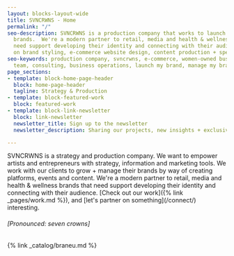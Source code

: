 ```yaml
---
layout: blocks-layout-wide
title: SVNCRWNS - Home
permalink: "/"
seo-description: SVNCRWNS is a production company that works to launch and manage
  brands.  We're a modern partner to retail, media and health & wellness brands that
  need support developing their identity and connecting with their audience.  We focus
  on brand styling, e-commerce website design, content production + special projects.
seo-keywords: production company, svncrwns, e-commerce, women-owned businesses, creative
  team, consulting, business operations, launch my brand, manage my brand
page_sections:
- template: block-home-page-header
  block: home-page-header
  tagline: Strategy & Production
- template: block-featured-work
  block: featured-work
- template: block-link-newsletter
  block: link-newsletter
  newsletter_title: Sign up to the newsletter
  newsletter_description: Sharing our projects, new insights + exclusive content

---
```

SVNCRWNS is a strategy and production company.  We want to empower artists and entrepreneurs with strategy, information and marketing tools.  We work with our clients to grow + manage their brands by way of creating platforms, events and content.  We're a modern partner to retail, media and health & wellness brands that need support developing their identity and connecting with their audience.  [Check out our work]({% link _pages/work.md %}), and \[let's partner on something\](/connect/) interesting. 
###### \[Pronounced: seven crowns\]

{% link _catalog/braneu.md %}